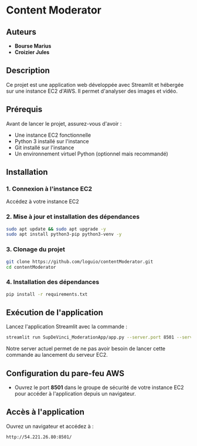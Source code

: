 # Content Moderator

## Auteurs

- **Bourse Marius**
- **Croizier Jules**

## Description

Ce projet est une application web développée avec Streamlit et hébergée sur une instance EC2 d'AWS. Il permet d'analyser des images et vidéo.

## Prérequis

Avant de lancer le projet, assurez-vous d'avoir :

- Une instance EC2 fonctionnelle
- Python 3 installé sur l'instance
- Git installé sur l'instance
- Un environnement virtuel Python (optionnel mais recommandé)

## Installation

### 1. Connexion à l'instance EC2

Accédez à votre instance EC2

### 2. Mise à jour et installation des dépendances

```sh
sudo apt update && sudo apt upgrade -y
sudo apt install python3-pip python3-venv -y
```

### 3. Clonage du projet

```sh
git clone https://github.com/loguio/contentModerator.git
cd contentModerator
```

### 4. Installation des dépendances

```sh
pip install -r requirements.txt
```

## Exécution de l'application

Lancez l'application Streamlit avec la commande :

```sh
streamlit run SupDeVinci_ModerationApp/app.py --server.port 8501 --server.enableCORS false --server.headless true
```

Notre server actuel permet de ne pas avoir besoin de lancer cette commande au lancement du serveur EC2.

## Configuration du pare-feu AWS

- Ouvrez le port **8501** dans le groupe de sécurité de votre instance EC2 pour accéder à l'application depuis un navigateur.

## Accès à l'application

Ouvrez un navigateur et accédez à :

```
http://54.221.26.80:8501/
```
